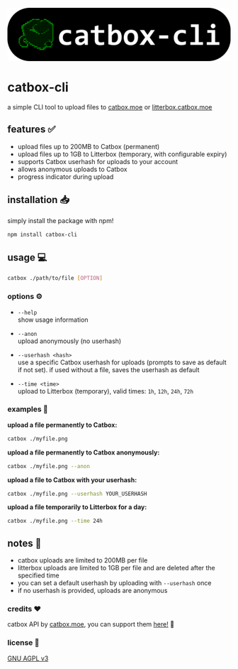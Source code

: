 <p align="center">
  <img src="banner.png" alt="catbox-cli banner" />
</p>

# catbox-cli 

a simple CLI tool to upload files to [catbox.moe](https://catbox.moe) or [litterbox.catbox.moe](https://litterbox.catbox.moe)

## features ✅

- upload files up to 200MB to Catbox (permanent)
- upload files up to 1GB to Litterbox (temporary, with configurable expiry)
- supports Catbox userhash for uploads to your account
- allows anonymous uploads to Catbox
- progress indicator during upload

## installation 📥

simply install the package with npm!
```sh
npm install catbox-cli
```

## usage 💻

```sh
catbox ./path/to/file [OPTION]
```

### options ⚙️

- `--help`  
  show usage information

- `--anon`  
  upload anonymously (no userhash)

- `--userhash <hash>`  
  use a specific Catbox userhash for uploads (prompts to save as default if not set). if used without a file, saves the userhash as default

- `--time <time>`  
  upload to Litterbox (temporary), valid times: `1h`, `12h`, `24h`, `72h`

### examples 🔽

**upload a file permanently to Catbox:**
```sh
catbox ./myfile.png
```

**upload a file permanently to Catbox anonymously:**
```sh
catbox ./myfile.png --anon
```

**upload a file to Catbox with your userhash:**
```sh
catbox ./myfile.png --userhash YOUR_USERHASH
```

**upload a file temporarily to Litterbox for a day:**
```sh
catbox ./myfile.png --time 24h
```

## notes 📝

- catbox uploads are limited to 200MB per file
- litterbox uploads are limited to 1GB per file and are deleted after the specified time
- you can set a default userhash by uploading with `--userhash` once
- if no userhash is provided, uploads are anonymous

### credits ❤️

catbox API by [catbox.moe](https://catbox.moe/), you can support them [here!](https://catbox.moe/support.php) 🐾

### license 📜

[GNU AGPL v3](LICENSE)